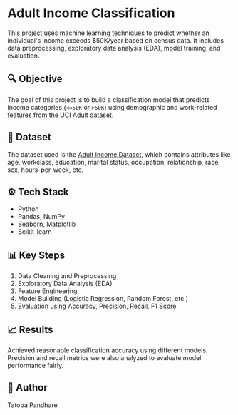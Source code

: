# Adult Income Classification

This project uses machine learning techniques to predict whether an individual's income exceeds $50K/year based on census data. It includes data preprocessing, exploratory data analysis (EDA), model training, and evaluation.

## 🔍 Objective
The goal of this project is to build a classification model that predicts income categories (`<=50K` or `>50K`) using demographic and work-related features from the UCI Adult dataset.

## 📁 Dataset
The dataset used is the [ Adult Income Dataset](https://archive.ics.uci.edu/ml/datasets/adult), which contains attributes like age, workclass, education, marital status, occupation, relationship, race, sex, hours-per-week, etc.

## ⚙️ Tech Stack
- Python
- Pandas, NumPy
- Seaborn, Matplotlib
- Scikit-learn

## 📊 Key Steps
1. Data Cleaning and Preprocessing
2. Exploratory Data Analysis (EDA)
3. Feature Engineering
4. Model Building (Logistic Regression, Random Forest, etc.)
5. Evaluation using Accuracy, Precision, Recall, F1 Score

## 📈 Results
Achieved reasonable classification accuracy using different models. Precision and recall metrics were also analyzed to evaluate model performance fairly.

## 👤 Author
Tatoba Pandhare

